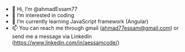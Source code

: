 - 👋 Hi, I’m @ahmadEssam77
- 👀 I’m interested in coding
- 🌱 I’m currently learning JavaScript framework (Angular)
- 📫 You can reach me through gmail (ahmad77essam@gmail.com) or send me a message via LinkedIn (https://www.linkedin.com/in/aessamcode/)

<!---
ahmadEssam77/ahmadEssam77 is a ✨ special ✨ repository because its `README.md` (this file) appears on your GitHub profile.
You can click the Preview link to take a look at your changes.
--->
